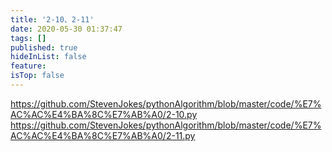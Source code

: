 ```yaml
---
title: '2-10、2-11'
date: 2020-05-30 01:37:47
tags: []
published: true
hideInList: false
feature: 
isTop: false
---
```

https://github.com/StevenJokes/pythonAlgorithm/blob/master/code/%E7%AC%AC%E4%BA%8C%E7%AB%A0/2-10.py
https://github.com/StevenJokes/pythonAlgorithm/blob/master/code/%E7%AC%AC%E4%BA%8C%E7%AB%A0/2-11.py